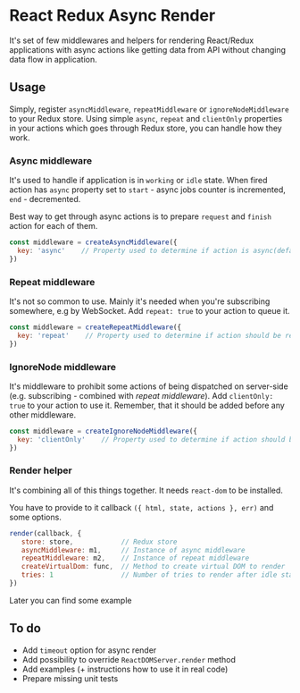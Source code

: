 # React Redux Async Render

It's set of few middlewares and helpers for rendering React/Redux applications with async actions like getting data from API without changing data flow in application.

## Usage

Simply, register `asyncMiddleware`, `repeatMiddleware` or `ignoreNodeMiddleware` to your Redux store.
Using simple `async`, `repeat` and `clientOnly` properties in your actions which goes through Redux store, you can handle how they work.

### Async middleware

It's used to handle if application is in `working` or `idle` state.
When fired action has `async` property set to `start` - async jobs counter is incremented, `end` - decremented.

Best way to get through async actions is to prepare `request` and `finish` action for each of them.

```js
const middleware = createAsyncMiddleware({
  key: 'async'    // Property used to determine if action is async(default: async)
})
```

### Repeat middleware

It's not so common to use. Mainly it's needed when you're subscribing somewhere, e.g by WebSocket. Add `repeat: true` to your action to queue it.

```js
const middleware = createRepeatMiddleware({
  key: 'repeat'    // Property used to determine if action should be repeated client-side (default: repeat)
})
```

### IgnoreNode middleware

It's middleware to prohibit some actions of being dispatched on server-side (e.g. subscribing - combined with *repeat middleware*).
Add `clientOnly: true` to your action to use it. Remember, that it should be added before any other middleware.

```js
const middleware = createIgnoreNodeMiddleware({
  key: 'clientOnly'    // Property used to determine if action should be ignored server-side (default: clientOnly)
})
```

### Render helper

It's combining all of this things together. It needs `react-dom` to be installed.

You have to provide to it callback `({ html, state, actions }, err)` and some options.

```js
render(callback, {
   store: store,            // Redux store
   asyncMiddleware: m1,     // Instance of async middleware 
   repeatMiddleware: m2,    // Instance of repeat middleware
   createVirtualDom: func,  // Method to create virtual DOM to render
   tries: 1                 // Number of tries to render after idle status (default: 1)
})
```

Later you can find some example

## To do

- Add `timeout` option for async render
- Add possibility to override `ReactDOMServer.render` method
- Add examples (+ instructions how to use it in real code)
- Prepare missing unit tests
